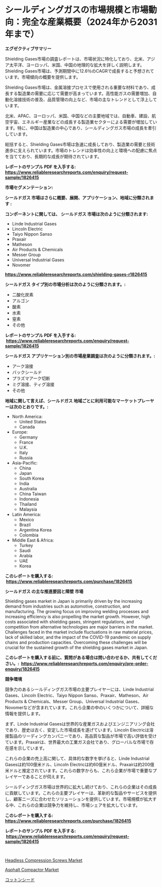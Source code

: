 <p><h1>シールディングガスの市場規模と市場動向：完全な産業概要（2024年から2031年まで）</h1></p><p><strong>エグゼクティブサマリー</strong></p>
<p><p>Shielding Gases市場の調査レポートは、市場状況に特化しており、北米、アジア太平洋、ヨーロッパ、米国、中国の地理的な拡大を詳しく説明します。 Shielding Gases市場は、予測期間中に12.6％のCAGRで成長すると予想されています。市場傾向の概要を提供します。</p><p>Shielding Gases市場は、金属溶接プロセスで使用される重要な材料であり、成長する製造業の需要に応じて需要が高まっています。高性能ガスの需要増加、自動化溶接技術の普及、品質管理の向上など、市場の主なトレンドとして浮上しています。</p><p>北米、APAC、ヨーロッパ、米国、中国などの主要地域では、自動車、建設、航空宇宙、エネルギー産業などの成長する製造業セクターによる需要が増加しています。特に、中国は製造業の中心であり、シールディングガス市場の成長を牽引しています。</p><p>総括すると、Shielding Gases市場は急速に成長しており、製造業の需要と技術進歩に支えられています。市場のトレンドは効率性の向上と環境への配慮に焦点を当てており、長期的な成長が期待されています。</p></p>
<p><strong>レポートのサンプル PDF を入手する: <a href="https://www.reliableresearchreports.com/enquiry/request-sample/1826415">https://www.reliableresearchreports.com/enquiry/request-sample/1826415</a></strong></p>
<p><strong>市場セグメンテーション:</strong></p>
<p><strong> シールドガス 市場はさらに概要、展開、アプリケーション、地域に分類されます :</strong></p>
<p><strong>コンポーネントに関しては、 シールドガス 市場は次のように分類されます: &nbsp;</strong></p>
<p><ul><li>Linde Industrial Gases</li><li>Lincoln Electric</li><li>Taiyo Nippon Sanso</li><li>Praxair</li><li>Matheson</li><li>Air Products & Chemicals</li><li>Messer Group</li><li>Universal Industrial Gases</li><li>Novomer</li></ul></p>
<p><strong><a href="https://www.reliableresearchreports.com/shielding-gases-r1826415">https://www.reliableresearchreports.com/shielding-gases-r1826415</a></strong></p>
<p><strong> シールドガス タイプ別の市場分析は次のように分類されます。:</strong></p>
<p><ul><li>二酸化炭素</li><li>アルゴン</li><li>酸素</li><li>水素</li><li>窒素</li><li>その他</li></ul></p>
<p><strong>レポートのサンプル PDF を入手する: &nbsp;<a href="https://www.reliableresearchreports.com/enquiry/request-sample/1826415">https://www.reliableresearchreports.com/enquiry/request-sample/1826415</a></strong></p>
<p><strong> シールドガス アプリケーション別の市場産業調査は次のように分類されます。:</strong></p>
<p><ul><li>アーク溶接</li><li>バックシールド</li><li>プラズマアーク切断</li><li>ミグ溶接、ティグ溶接</li><li>その他</li></ul></p>
<p><strong>地域に関して言えば、シールドガス 地域ごとに利用可能なマーケットプレーヤーは次のとおりです。:</strong></p>
<p><ul>
    <li>
        North America:
        <ul>
            <li>United States</li>
            <li>Canada</li>
        </ul>
    </li>
    <li>
        Europe:
        <ul>
            <li>Germany</li>
            <li>France</li>
            <li>U.K.</li>
            <li>Italy</li>
            <li>Russia</li>
        </ul>
    </li>
    <li>
        Asia-Pacific:
        <ul>
            <li>China</li>
            <li>Japan</li>
            <li>South Korea</li>
            <li>India</li>
            <li>Australia</li>
            <li>China Taiwan</li>
            <li>Indonesia</li>
            <li>Thailand</li>
            <li>Malaysia</li>
        </ul>
    </li>
    <li>
        Latin America:
        <ul>
            <li>Mexico</li>
            <li>Brazil</li>
            <li>Argentina Korea</li>
            <li>Colombia</li>
        </ul>
    </li>
    <li>
        Middle East & Africa:
        <ul>
            <li>Turkey</li>
            <li>Saudi</li>
            <li>Arabia</li>
            <li>UAE</li>
            <li>Korea</li>
        </ul>
    </li>
    </ul></p>
<p><strong>このレポートを購入する: &nbsp;<a href="https://www.reliableresearchreports.com/purchase/1826415">https://www.reliableresearchreports.com/purchase/1826415</a></strong></p>
<p><strong>シールドガス の主な推進要因と障壁 市場</strong></p>
<p><p>Shielding gases market in Japan is primarily driven by the increasing demand from industries such as automotive, construction, and manufacturing. The growing focus on improving welding processes and increasing efficiency is also propelling the market growth. However, high costs associated with shielding gases, stringent regulations, and competition from alternative technologies are major barriers in the market. Challenges faced in the market include fluctuations in raw material prices, lack of skilled labor, and the impact of the COVID-19 pandemic on supply chains and production capacities. Overcoming these challenges will be crucial for the sustained growth of the shielding gases market in Japan.</p></p>
<p><strong>このレポートを購入する前に、質問がある場合は問い合わせるか、共有してください。:&nbsp; <a href="https://www.reliableresearchreports.com/enquiry/pre-order-enquiry/1826415">https://www.reliableresearchreports.com/enquiry/pre-order-enquiry/1826415</a></strong></p>
<p><strong>競争環境</strong></p>
<p><p>競争力のあるシールディングガス市場の主要プレイヤーには、Linde Industrial Gases、Lincoln Electric、Taiyo Nippon Sanso、Praxair、Matheson、Air Products & Chemicals、Messer Group、Universal Industrial Gases、Novomerなどが含まれています。これら企業の中のいくつかについて、詳細な情報を提供します。</p><p>まず、Linde Industrial Gasesは世界的な産業ガスおよびエンジニアリング会社であり、歴史は古く、安定した市場成長を遂げています。Lincoln Electricは溶接製品のリーディングカンパニーであり、高品質な製品が市場で高い評価を受けています。Praxairは、世界最大の工業ガス会社であり、グローバルな市場で存在感を示しています。</p><p>これらの企業の売上高に関して、具体的な数字を挙げると、Linde Industrial Gasesは約100億米ドル、Lincoln Electricは約60億米ドル、Praxairは約200億米ドルと推定されています。これらの数字からも、これら企業が市場で重要なプレイヤーであることが伺えます。</p><p>シールディングガス市場は世界的に拡大し続けており、これらの企業はその成長に貢献しています。これらの主要プレイヤーは、革新的な製品やサービスを提供し、顧客ニーズに合わせたソリューションを提供しています。市場規模が拡大する中、これらの企業は競争力を維持し、市場シェアを拡大しています。</p></p>
<p><strong>このレポートを購入する: &nbsp; <a href="https://www.reliableresearchreports.com/purchase/1826415">https://www.reliableresearchreports.com/purchase/1826415</a></strong></p>
<p><strong>レポートのサンプル PDF を入手する: &nbsp;<a href="https://www.reliableresearchreports.com/enquiry/request-sample/1826415">https://www.reliableresearchreports.com/enquiry/request-sample/1826415</a></strong><strong></strong></p>
<p>&nbsp;</p>
<p><p><a href="https://full-wildebeest-80b.notion.site/Headless-Compression-Screws-Market-The-Key-To-Successful-Business-Strategy-Forecast-Till-2031-2e1ab1d77f1840c1a25a7660c1d74a4b">Headless Compression Screws Market</a></p><p><a href="https://github.com/okotobwrhuteie/Market-Research-Report-List-2/blob/main/asphalt-compactor-market.md">Asphalt Compactor Market</a></p><p><a href="https://github.com/SarahFahey88/Market-Research-Report-List-1/blob/main/106551332017.md">コットンシード</a></p></p>